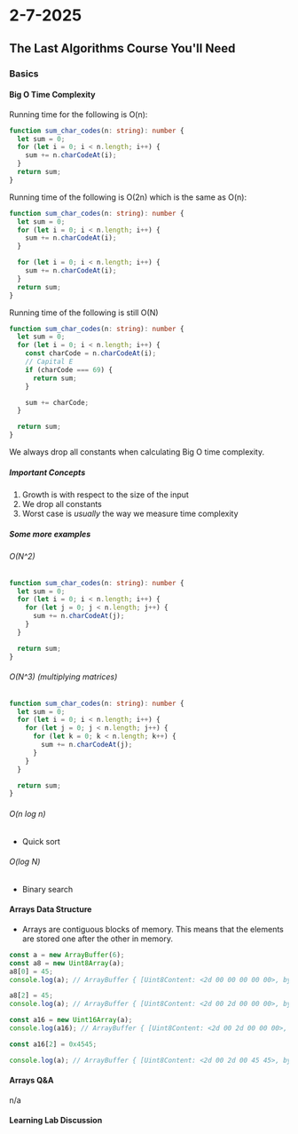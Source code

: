 # 2-7-2025

## The Last Algorithms Course You'll Need

### Basics

#### Big O Time Complexity

Running time for the following is O(n):

```typescript
function sum_char_codes(n: string): number {
  let sum = 0;
  for (let i = 0; i < n.length; i++) {
    sum += n.charCodeAt(i);
  }
  return sum;
}
```

Running time of the following is O(2n) which is the same as O(n):

```typescript
function sum_char_codes(n: string): number {
  let sum = 0;
  for (let i = 0; i < n.length; i++) {
    sum += n.charCodeAt(i);
  }

  for (let i = 0; i < n.length; i++) {
    sum += n.charCodeAt(i);
  }
  return sum;
}
```

Running time of the following is still O(N)

```typescript
function sum_char_codes(n: string): number {
  let sum = 0;
  for (let i = 0; i < n.length; i++) {
    const charCode = n.charCodeAt(i);
    // Capital E
    if (charCode === 69) {
      return sum;
    }

    sum += charCode;
  }

  return sum;
}
```

We always drop all constants when calculating Big O time complexity.

##### Important Concepts

1. Growth is with respect to the size of the input
2. We drop all constants
3. Worst case is _usually_ the way we measure time complexity

##### Some more examples

###### O(N^2)

```typescript
function sum_char_codes(n: string): number {
  let sum = 0;
  for (let i = 0; i < n.length; i++) {
    for (let j = 0; j < n.length; j++) {
      sum += n.charCodeAt(j);
    }
  }

  return sum;
}
```

###### O(N^3) (multiplying matrices)

```typescript
function sum_char_codes(n: string): number {
  let sum = 0;
  for (let i = 0; i < n.length; i++) {
    for (let j = 0; j < n.length; j++) {
      for (let k = 0; k < n.length; k++) {
        sum += n.charCodeAt(j);
      }
    }
  }

  return sum;
}
```

###### O(n log n)

- Quick sort

###### O(log N)

- Binary search

#### Arrays Data Structure

- Arrays are contiguous blocks of memory. This means that the elements are stored one after the other in memory.

```javascript
const a = new ArrayBuffer(6);
const a8 = new Uint8Array(a);
a8[0] = 45;
console.log(a); // ArrayBuffer { [Uint8Content: <2d 00 00 00 00 00>, byteLength: 6 }

a8[2] = 45;
console.log(a); // ArrayBuffer { [Uint8Content: <2d 00 2d 00 00 00>, byteLength: 6 }

const a16 = new Uint16Array(a);
console.log(a16); // ArrayBuffer { [Uint8Content: <2d 00 2d 00 00 00>, byteLength: 6 }

const a16[2] = 0x4545;

console.log(a); // ArrayBuffer { [Uint8Content: <2d 00 2d 00 45 45>, byteLength: 6 }
```

#### Arrays Q&A

n/a

#### Learning Lab Discussion

